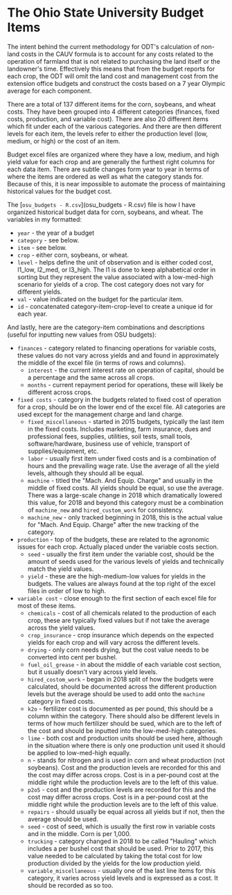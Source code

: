 # The Ohio State University Budget Items

The intent behind the current methodology for ODT's calculation of non-land costs in the CAUV formula is to account for any costs related to the operation of farmland that is not related to purchasing the land itself or the landowner's time. Effectively this means that from the budget reports for each crop, the ODT will omit the land cost and management cost from the extension office budgets and construct the costs based on a 7 year Olympic average for each component.

There are a total of 137 different items for the corn, soybeans, and wheat costs. They have been grouped into 4 different categories (finances, fixed costs, production, and variable cost). There are also 20 different items which fit under each of the various categories. And there are then different levels for each item, the levels refer to either the production level (low, medium, or high) or the cost of an item.

Budget excel files are organized where they have a low, medium, and high yield value for each crop and are generally the furthest right columns for each data item. There are subtle changes form year to year in terms of where the items are ordered as well as what the category stands for. Because of this, it is near impossible to automate the process of maintaining historical values for the budget cost.

The [`osu_budgets - R.csv`](osu_budgets - R.csv) file is how I have organized historical budget data for corn, soybeans, and wheat. The variables in my formatted:

- `year` - the year of a budget
- `category` - see below.
- `item` - see below.
- `crop` - either corn, soybeans, or wheat.
- `level` - helps define the unit of observation and is either coded cost, l1_low, l2_med, or l3_high. The l1 is done to keep alphabetical order in sorting but they represent the value associated with a low-med-high scenario for yields of a crop. The cost category does not vary for different yields.
- `val` - value indicated on the budget for the particular item.
- `id` - concatenated category-item-crop-level to create a unique id for each year.

And lastly, here are the category-item combinations and descriptions (useful for inputting new values from OSU budgets):

- `finances` - category related to financing operations for variable costs, these values do not vary across yields and and found in approximately the middle of the excel file (in terms of rows and columns).
    - `interest` - the current interest rate on operation of capital, should be a percentage and the same across all crops.
    - `months` - current repayment period for operations, these will likely be different across crops.
- `fixed costs` - category in the budgets related to fixed cost of operation for a crop, should be on the lower end of the excel file. All categories are used except for the management charge and land charge.
    - `fixed_miscellaneous` - started in 2015 budgets, typically the last item in the fixed costs. Includes marketing, farm insurance, dues and professional fees, supplies, utilities, soil tests, small tools, software/hardware, business use of vehicle, transport of supplies/equipment, etc.
    - `labor` - usually first item under fixed costs and is a combination of hours and the prevailing wage rate. Use the average of all the yield levels, although they should all be equal.
    - `machine` - titled the "Mach. And Equip. Charge" and usually in the middle of fixed costs. All yields should be equal, so use the average. There was a large-scale change in 2018 which dramatically lowered this value, for 2018 and beyond this category must be a combination of `machine_new` and `hired_custom_work` for consistency.
    - `machine_new` - only tracked beginning in 2018, this is the actual value for "Mach. And Equip. Charge" after the new tracking of the category.
- `production` - top of the budgets, these are related to the agronomic issues for each crop. Actually placed under the variable costs section.
    - `seed` - usually the first item under the variable cost, should be the amount of seeds used for the various levels of yields and technically match the yield values.
    - `yield` - these are the high-medium-low values for yields in the budgets. The values are always found at the top right of the excel files in order of low to high.
- `variable cost` - close enough to the first section of each excel file for most of these items.
    - `chemicals` - cost of all chemicals related to the production of each crop, these are typically fixed values but if not take the average across the yield values.
    - `crop_insurance` - crop insurance which depends on the expected yields for each crop and will vary across the different levels.
    - `drying` - only corn needs drying, but the cost value needs to be converted into cent per bushel.
    - `fuel_oil_grease` - in about the middle of each variable cost section, but it usually doesn't vary across yield levels.
    - `hired_costom_work` - began in 2018 split of how the budgets were calculated, should be documented across the different production levels but the average should be used to add onto the `machine` category in fixed costs.
    - `k2o` - fertilizer cost is documented as per pound, this should be a column within the category. There should also be different levels in terms of how much fertilizer should be sued, which are to the left of the cost and should be inputted into the low-med-high categories.
    - `lime` - both cost and production units should be used here, although in the situation where there is only one production unit used it should be applied to low-med-high equally.
    - `n` - stands for nitrogen and is used in corn and wheat production (not soybeans). Cost and the production levels are recorded for this and the cost may differ across crops. Cost is in a per-pound cost at the middle right while the production levels are to the left of this value.
    - `p2o5` - cost and the production levels are recorded for this and the cost may differ across crops. Cost is in a per-pound cost at the middle right while the production levels are to the left of this value.
    - `repairs` - should usually be equal across all yields but if not, then the average should be used.
    - `seed` - cost of seed, which is usually the first row in variable costs and in the middle. Corn is per 1,000.
    - `trucking` - category changed in 2018 to be called "Hauling" which includes a per bushel cost that should be used. Prior to 2017, this value needed to be calculated by taking the total cost for low production divided by the yields for the low production yield.
    - `variable_miscellaneous` - usually one of the last line items for this category, it varies across yield levels and is expressed as a cost. It should be recorded as so too.




